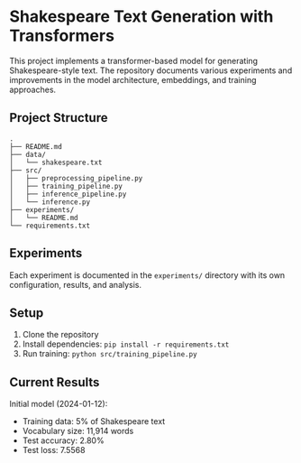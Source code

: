 # Shakespeare Text Generation with Transformers

This project implements a transformer-based model for generating Shakespeare-style text. The repository documents various experiments and improvements in the model architecture, embeddings, and training approaches.

## Project Structure
```
.
├── README.md
├── data/
│   └── shakespeare.txt
├── src/
│   ├── preprocessing_pipeline.py
│   ├── training_pipeline.py
│   ├── inference_pipeline.py
│   └── inference.py
├── experiments/
│   └── README.md
└── requirements.txt
```

## Experiments
Each experiment is documented in the `experiments/` directory with its own configuration, results, and analysis.

## Setup
1. Clone the repository
2. Install dependencies: `pip install -r requirements.txt`
3. Run training: `python src/training_pipeline.py`

## Current Results
Initial model (2024-01-12):
- Training data: 5% of Shakespeare text
- Vocabulary size: 11,914 words
- Test accuracy: 2.80%
- Test loss: 7.5568
